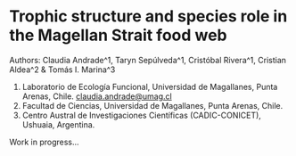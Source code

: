 # Trophic structure and species role in the Magellan Strait food web

Authors: Claudia Andrade^1, Taryn Sepúlveda^1, Cristóbal Rivera^1, Cristian Aldea^2 & Tomás I. Marina^3

1. Laboratorio de Ecología Funcional, Universidad de Magallanes, Punta Arenas, Chile. claudia.andrade@umag.cl
2. Facultad de Ciencias, Universidad de Magallanes, Punta Arenas, Chile.
3. Centro Austral de Investigaciones Científicas (CADIC-CONICET), Ushuaia, Argentina.

Work in progress...
